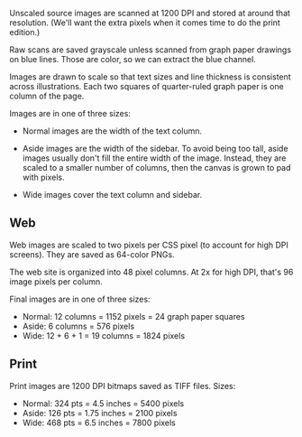 Unscaled source images are scanned at 1200 DPI and stored at around that
resolution. (We'll want the extra pixels when it comes time to do the print
edition.)

Raw scans are saved grayscale unless scanned from graph paper drawings on blue
lines. Those are color, so we can extract the blue channel.

Images are drawn to scale so that text sizes and line thickness is consistent
across illustrations. Each two squares of quarter-ruled graph paper is one
column of the page.

Images are in one of three sizes:

- Normal images are the width of the text column.

- Aside images are the width of the sidebar.
  To avoid being too tall, aside images usually don't fill the entire width of
  the image. Instead, they are scaled to a smaller number of columns, then
  the canvas is grown to pad with pixels.

- Wide images cover the text column and sidebar.

## Web

Web images are scaled to two pixels per CSS pixel (to account for high DPI
screens). They are saved as 64-color PNGs.

The web site is organized into 48 pixel columns. At 2x for high DPI, that's
96 image pixels per column.

Final images are in one of three sizes:

- Normal:              12 columns = 1152 pixels = 24 graph paper squares
- Aside:                6 columns =  576 pixels
- Wide:   12 + 6 + 1 = 19 columns = 1824 pixels

## Print

Print images are 1200 DPI bitmaps saved as TIFF files. Sizes:

- Normal: 324 pts = 4.5  inches = 5400 pixels
- Aside:  126 pts = 1.75 inches = 2100 pixels
- Wide:   468 pts = 6.5  inches = 7800 pixels
